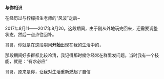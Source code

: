 **与你相识**

在经历过与柠檬招生老师的“风波”之后~

2017年8月11——2017年8月20，这段期间，由于刚从外地玩完回来，还需要调整状态，然后一点点往回补。

哥哥，你就是在这段期间**开始**出现在我的生活中的，

那段期间好多群都比较冷清，我记得那时候你经常在群里发问题。当时我有一个技能，就是：“有求必应”

哥哥，原来是你，让我对生活重新燃起了自信
